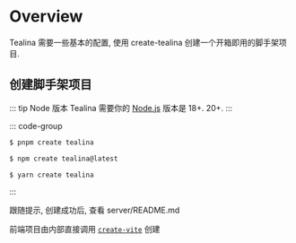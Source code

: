# Overview

Tealina 需要一些基本的配置, 使用 create-tealina 创建一个开箱即用的脚手架项目.

## 创建脚手架项目

::: tip Node 版本
Tealina 需要你的 [Node.js](https://nodejs.org/en/) 版本是 18+. 20+.
:::

::: code-group

```bash [PNPM]
$ pnpm create tealina

```

```bash [NPM]
$ npm create tealina@latest
```

```bash [Yarn]
$ yarn create tealina
```

<!-- ```bash [Bun]
$ bunx create-vite
``` -->
:::

跟随提示, 创建成功后, 查看 server/README.md

前端项目由内部直接调用 [`create-vite`](https://vitejs.dev/guide/#scaffolding-your-first-vite-project) 创建

